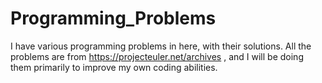 # Programming_Problems
I have various programming problems in here, with their solutions. All the problems are from https://projecteuler.net/archives  , and I will be doing them primarily to improve my own coding abilities.
